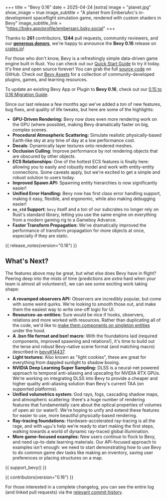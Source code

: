 +++
title = "Bevy 0.16"
date = 2025-04-24 
[extra]
image = "planet.jpg"
show_image = true
image_subtitle = "A planet from EmbersArc's in-development spaceflight simulation game, rendered with custom shaders in Bevy"
image_subtitle_link = "https://bsky.app/profile/embersarc.bsky.social"
+++

Thanks to **261** contributors, **1244** pull requests, community reviewers, and our [**generous donors**](/donate), we're happy to announce the **Bevy 0.16** release on [crates.io](https://crates.io/crates/bevy)!

For those who don't know, Bevy is a refreshingly simple data-driven game engine built in Rust. You can check out our [Quick Start Guide](/learn/quick-start) to try it today. It's free and open source forever! You can grab the full [source code](https://github.com/bevyengine/bevy) on GitHub. Check out [Bevy Assets](https://bevy.org/assets) for a collection of community-developed plugins, games, and learning resources.

To update an existing Bevy App or Plugin to **Bevy 0.16**, check out our [0.15 to 0.16 Migration Guide](/learn/migration-guides/0-15-to-0-16/).

Since our last release a few months ago we've added a _ton_ of new features, bug fixes, and quality of life tweaks, but here are some of the highlights:

- **GPU-Driven Rendering:** Bevy now does even more rendering work on the GPU (where possible), making Bevy dramatically faster on big, complex scenes.
- **Procedural Atmospheric Scattering:** Simulate realistic physically-based Earth-like sky at any time of day at a low performance cost.
- **Decals**: Dynamically layer textures onto rendered meshes.
- **Occlusion Culling**: Improve performance by not rendering objects that are obscured by other objects.
- **ECS Relationships:** One of the hottest ECS features is finally here: allowing you to easily and robustly model and work with entity-entity connections. Some caveats apply, but we're excited to get a simple and robust solution to users today.
- **Improved Spawn API:** Spawning entity hierarchies is now significantly easier!
- **Unified Error Handling:** Bevy now has first class error handling support, making it easy, flexible, and ergonomic, while also making debugging easier!
- **`no_std` Support:** `bevy` itself and a ton of our subcrates no longer rely on Rust's standard library, letting you use the same engine on everything from a modern gaming rig to a Gameboy Advance.
- **Faster Transform Propagation:** We've dramatically improved the performance of transform propagation for more objects at once, especially if they are static.
<!-- more -->

{{ release_notes(version="0.16") }}

## What's Next?

The features above may be great, but what else does Bevy have in flight?
Peering deep into the mists of time (predictions are _extra_ hard when your team is almost all volunteers!), we can see some exciting work taking shape:

- **A revamped observers API:** Observers are incredibly popular, but come with some weird quirks. We're looking to smooth those out, and make them the easiest way to write one-off logic for UI.
- **Resources-as-entities:** Sure would be nice if hooks, observers, relations and more worked with resources. Rather than duplicating all of the code, we'd like to [make them components on singleton entities](https://github.com/bevyengine/bevy/pull/17485) under the hood.
- **A .bsn file format and bsn! macro:** With the foundations laid (required components, improved spawning and relations!), it's time to build out the terse and robust Bevy-native scene format (and matching macro) described in [bevy#14437](https://github.com/bevyengine/bevy/discussions/14437).
- **Light textures:** Also known as "light cookies", these are great for everything from dappled sunlight to shadow boxing.
- **NVIDIA Deep Learning Super Sampling:** DLSS is a neural-net powered approach to temporal anti-aliasing and upscaling for NVIDIA RTX GPUs. We're working on integrating DLSS into Bevy to provide a cheaper and higher quality anti-aliasing solution than Bevy's current TAA (on supported platforms).
- **Unified volumetrics system:** God rays, fogs, cascading shadow maps, and atmospheric scattering: there's a huge number of rendering features that fundamentally care about the optical properties of volumes of open air (or water!). We're hoping to unify and extend these features for easier to use, more beautiful physically-based rendering.
- **Ray-tracing foundations:** Hardware-accelerated ray-tracing is all the rage, and with `wgpu`'s help we're ready to start making the first steps, walking towards a world of dynamic ray-traced global illumination.
- **More game-focused examples:** New users continue to flock to Bevy, and need up-to-date learning materials. Our API-focused approach to examples isn't enough: we need to start demonstrating how to use Bevy to do common game dev tasks like making an inventory, saving user preferences or placing structures on a map.

{{ support_bevy() }}

{{ contributors(version="0.16") }}

For those interested in a complete changelog, you can see the entire log (and linked pull requests) via the [relevant commit history](https://github.com/bevyengine/bevy/compare/v0.15.0...v0.16.0-rc.5).
